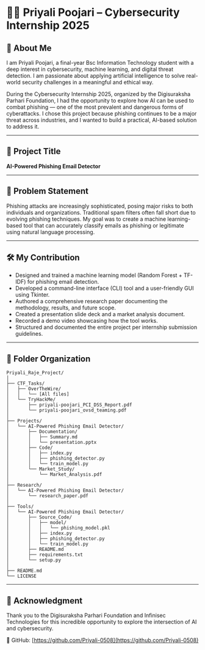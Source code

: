 # 👩‍💻 Priyali Poojari – Cybersecurity Internship 2025

## 👋 About Me

I am Priyali Poojari, a final-year Bsc Information Technology student with a deep interest in cybersecurity, machine learning, and digital threat detection. I am passionate about applying artificial intelligence to solve real-world security challenges in a meaningful and ethical way.

During the Cybersecurity Internship 2025, organized by the Digisuraksha Parhari Foundation, I had the opportunity to explore how AI can be used to combat phishing — one of the most prevalent and dangerous forms of cyberattacks. I chose this project because phishing continues to be a major threat across industries, and I wanted to build a practical, AI-based solution to address it.

---

## 📌 Project Title
**AI-Powered Phishing Email Detector**

---

## 🧠 Problem Statement

Phishing attacks are increasingly sophisticated, posing major risks to both individuals and organizations. Traditional spam filters often fall short due to evolving phishing techniques. My goal was to create a machine learning-based tool that can accurately classify emails as phishing or legitimate using natural language processing.

---

## 🛠️ My Contribution

- Designed and trained a machine learning model (Random Forest + TF-IDF) for phishing email detection.
- Developed a command-line interface (CLI) tool and a user-friendly GUI using Tkinter.
- Authored a comprehensive research paper documenting the methodology, results, and future scope.
- Created a presentation slide deck and a market analysis document.
- Recorded a demo video showcasing how the tool works.
- Structured and documented the entire project per internship submission guidelines.

---

## 📁 Folder Organization

```
Priyali_Raje_Project/
│
├── CTF_Tasks/
│   ├── OverTheWire/
│   │   └── [All files]
│   └── TryHackMe/
│       ├── priyali-poojari_PCI_DSS_Report.pdf
│       └── priyali-poojari_ovsd_teaming.pdf
│
├── Projects/
│   └── AI-Powered Phishing Email Detector/
│       ├── Documentation/
│       │   ├── Summary.md
│       │   └── presentation.pptx
│       ├── Code/
│       │   ├── index.py
│       │   ├── phishing_detector.py
│       │   └── train_model.py
│       └── Market_Study/
│           └── Market_Analysis.pdf
│
├── Research/
│   └── AI-Powered Phishing Email Detector/
│       └── research_paper.pdf
│
├── Tools/
│   └── AI-Powered Phishing Email Detector/
│       ├── Source_Code/
│       │   ├── model/
│       │   │   └── phishing_model.pkl
│       │   ├── index.py
│       │   ├── phishing_detector.py
│       │   └── train_model.py
│       ├── README.md
│       ├── requirements.txt
│       └── setup.py
│
├── README.md
└── LICENSE

```

---

## 🙌 Acknowledgment

Thank you to the Digisuraksha Parhari Foundation and Infinisec Technologies for this incredible opportunity to explore the intersection of AI and cybersecurity.

🔗 GitHub: [https://github.com/Priyali-0508](https://github.com/Priyali-0508)

